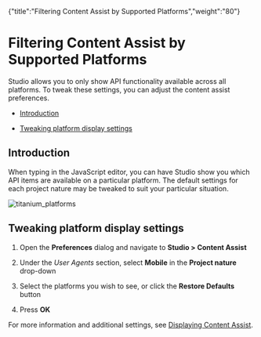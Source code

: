{"title":"Filtering Content Assist by Supported Platforms","weight":"80"} 

# Filtering Content Assist by Supported Platforms

Studio allows you to only show API functionality available across all platforms. To tweak these settings, you can adjust the content assist preferences.

*   [Introduction](#Introduction)
    
*   [Tweaking platform display settings](#Tweakingplatformdisplaysettings)
    

## Introduction

When typing in the JavaScript editor, you can have Studio show you which API items are available on a particular platform. The default settings for each project nature may be tweaked to suit your particular situation.

![titanium_platforms](/Images/appc/download/attachments/30083147/titanium_platforms.png)

## Tweaking platform display settings

1.  Open the **Preferences** dialog and navigate to **Studio > Content Assist**
    
2.  Under the _User Agents_ section, select **Mobile** in the **Project nature** drop-down
    
3.  Select the platforms you wish to see, or click the **Restore Defaults** button
    
4.  Press **OK**
    

For more information and additional settings, see [Displaying Content Assist](/docs/appc/Axway_Appcelerator_Studio/Axway_Appcelerator_Studio_Guide/Basic_Concepts/Content_Assist/Displaying_Content_Assist/).